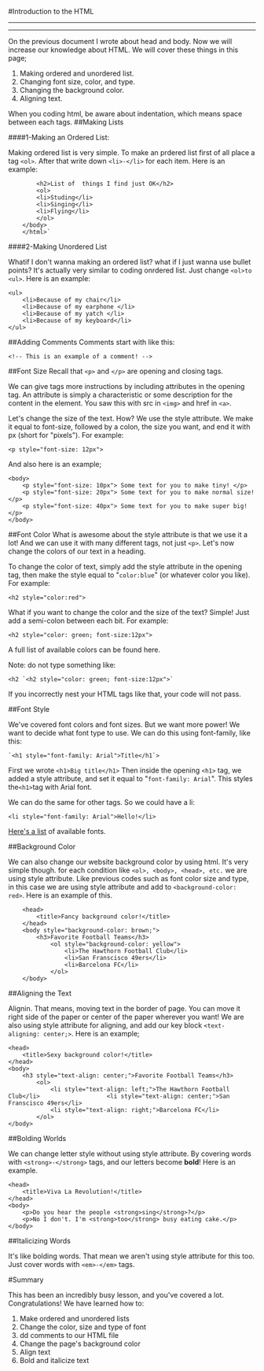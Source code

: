 #Introduction to the HTML

----------

----------
 
On the previous document I wrote about head and body. Now we will  increase our knowledge about HTML. We will cover these things in this page;


1.  Making ordered and unordered list.
2.  Changing font size, color, and type.
3.  Changing the background color.
4.  Aligning text.


When you coding html, be aware about indentation, which means space between each tags.
##Making Lists

####1-Making an Ordered List:

Making ordered list is very simple. To make an prdered list first of all place a tag `<ol>`. After that write down `<li>-</li>` for each item. Here is an example:
       
    		<h2>List of  things I find just OK</h2>
    		<ol>
    		<li>Studing</li>
    		<li>Singing</li>
    		<li>Flying</li>
    		</ol> 
    	</body>
    	</html>`

####2-Making Unordered List

Whatif I don't wanna making an ordered list? what if I just wanna use bullet points? It's actually very similar to coding onrdered list. Just change `<ol>to <ul>`. Here is an example:

    <ul>
    	<li>Because of my chair</li>
    	<li>Because of my earphone </li>
    	<li>Because of my yatch </li>
    	<li>Because of my keyboard</li>
    </ul> 				

##Adding Comments
Comments start with <!-- and end with --> like this:

    <!-- This is an example of a comment! -->

##Font Size
Recall that `<p>` and `</p>` are opening and closing tags.

We can give tags more instructions by including attributes in the opening tag. An attribute is simply a characteristic or some description for the content in the element. You saw this with src in `<img>` and href in `<a>`.

Let's change the size of the text. How? We use the style attribute. We make it equal to font-size, followed by a colon, the size you want, and end it with px (short for "pixels"). For example:

    <p style="font-size: 12px">

And also here is an example;


	<body>
		<p style="font-size: 10px"> Some text for you to make tiny! </p>
		<p style="font-size: 20px"> Some text for you to make normal size!</p>
		<p style="font-size: 40px"> Some text for you to make super big!</p>
	</body>

##Font Color
What is awesome about the style attribute is that we use it a lot! And we can use it with many different tags, not just `<p>`. Let's now change the colors of our text in a heading.

To change the color of text, simply add the style attribute in the opening tag, then make the style equal to "`color:blue`" (or whatever color you like). For example:


    <h2 style="color:red">
What if you want to change the color and the size of the text? Simple! Just add a semi-colon between each bit. For example:


    <h2 style="color: green; font-size:12px">
A full list of available colors can be found here.

Note: do not type something like:

    <h2 `<h2 style="color: green; font-size:12px">`
If you incorrectly nest your HTML tags like that, your code will not pass.

##Font Style

We've covered font colors and font sizes. But we want more power! We want to decide what font type to use. We can do this using font-family, like this:

    `<h1 style="font-family: Arial">Title</h1`>
First we wrote `<h1>Big title</h1>`
Then inside the opening `<h1>` tag, we added a style attribute, and set it equal to "`font-family: Arial`".
This styles the` <h1> `tag with Arial font.

We can do the same for other tags. So we could have a li:


    <li style="font-family: Arial">Hello!</li>
[Here's a list](http://www.w3.org/TR/CSS21/fonts.html#generic-font-families) of available fonts.

##Background Color

We can also change our website background color by using html. It's very simple though. for each condition like `<ol>, <body>, <head>, etc.` we are using style attribute. Like previous codes such as font color size and type, in this case we are using style attribute and add to `<background-color: red>`. Here is an example of this.
    
    	<head>
    		<title>Fancy background color!</title>
    	</head>
    	<body style="background-color: brown;">
    		<h3>Favorite Football Teams</h3>
    			<ol style="background-color: yellow">
    				<li>The Hawthorn Football Club</li>	
    				<li>San Franscisco 49ers</li>
    				<li>Barcelona FC</li>
    			</ol>			
    	</body>
    
##Aligning the Text

Alignin. That means, moving text in the border of page. You can move it right side of the paper or center of the paper wherever you want! We are also using style attribute for aligning, and add our key block `<text-aligning: center;>`. Here is an example;

    <head>
		<title>Sexy background color!</title>
	</head>
	<body>
		<h3 style="text-align: center;">Favorite Football Teams</h3>
			<ol>
				<li style="text-align: left;">The Hawthorn Football Club</li>					<li style="text-align: center;">San Franscisco 49ers</li>
				<li style="text-align: right;">Barcelona FC</li>
			</ol>			
	</body>

##Bolding Worlds

We can change letter style without using style attribute. By covering words with `<strong>-</strong>` tags, and our letters become **bold**! Here is an example.

    <head>
		<title>Viva La Revolution!</title>
	</head>
	<body>
		<p>Do you hear the people <strong>sing</strong>?</p>
		<p>No I don't. I'm <strong>too</strong> busy eating cake.</p>
	</body>

##Italicizing Words

It's like bolding words. That mean we aren't using style attribute for this too. Just cover words with `<em>-</em>` tags.

#Summary

This has been an incredibly busy lesson, and you've covered a lot. Congratulations! We have learned how to:

1. Make ordered and unordered lists
2. Change the color, size and type of font
3. dd comments to our HTML file
4. Change the page's background color
5. Align text
6. Bold and italicize text


